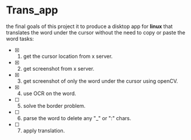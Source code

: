# Trans_app
the final goals of this project it to produce a disktop app for **linux** that translates the word under the cursor without the need to copy or paste the word 
tasks:
- [x] 1. get the cursor location from x server. 
- [x] 2. get screenshot from x server.
- [x] 3. get screenshot of only the word under the cursor using openCV.
- [x] 4. use OCR on the word.
- [ ] 5. solve the border problem.
- [ ] 6. parse the word to delete any "_" or ":" chars.
- [ ] 7. apply translation.
